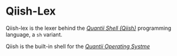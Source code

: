 # Qiish-Lex

Qiish-lex is the lexer behind the *[Quantii Shell (Qiish)](https://github.com/ardaku/qiish)* programming language, a `sh` variant. 

Qiish is the built-in shell for the *[Quantii Operating Systme](https://github.com/ardaku/quantii)*
